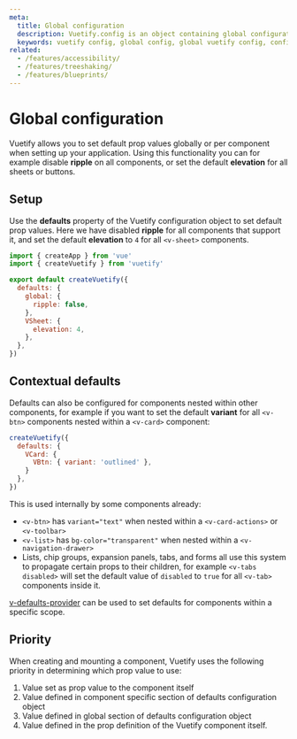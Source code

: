 ```yaml
---
meta:
  title: Global configuration
  description: Vuetify.config is an object containing global configuration options that modify the bootstrapping of your project.
  keywords: vuetify config, global config, global vuetify config, configure vuetify options
related:
  - /features/accessibility/
  - /features/treeshaking/
  - /features/blueprints/
---
```


# Global configuration

Vuetify allows you to set default prop values globally or per component when setting up your application. Using this functionality you can for example disable **ripple** on all components, or set the default **elevation** for all sheets or buttons.

<entry />

## Setup

Use the **defaults** property of the Vuetify configuration object to set default prop values. Here we have disabled **ripple** for all components that support it, and set the default **elevation** to `4` for all `<v-sheet>` components.

```js { resource="src/plugins/vuetify.js" }
import { createApp } from 'vue'
import { createVuetify } from 'vuetify'

export default createVuetify({
  defaults: {
    global: {
      ripple: false,
    },
    VSheet: {
      elevation: 4,
    },
  },
})
```

## Contextual defaults

Defaults can also be configured for components nested within other components, for example if you want to set the default **variant** for all `<v-btn>` components nested within a `<v-card>` component:

```js { resource="src/plugins/vuetify.js" }
createVuetify({
  defaults: {
    VCard: {
      VBtn: { variant: 'outlined' },
    }
  },
})
```

This is used internally by some components already:

- `<v-btn>` has `variant="text"` when nested within a `<v-card-actions>` or `<v-toolbar>`
- `<v-list>` has `bg-color="transparent"` when nested within a `<v-navigation-drawer>`
- Lists, chip groups, expansion panels, tabs, and forms all use this system to propagate certain props to their children, for example `<v-tabs disabled>` will set the default value of `disabled` to `true` for all `<v-tab>` components inside it.

[v-defaults-provider](/components/defaults-providers/) can be used to set defaults for components within a specific scope.

## Priority

When creating and mounting a component, Vuetify uses the following priority in determining which prop value to use:

1. Value set as prop value to the component itself
2. Value defined in component specific section of defaults configuration object
3. Value defined in global section of defaults configuration object
4. Value defined in the prop definition of the Vuetify component itself.
